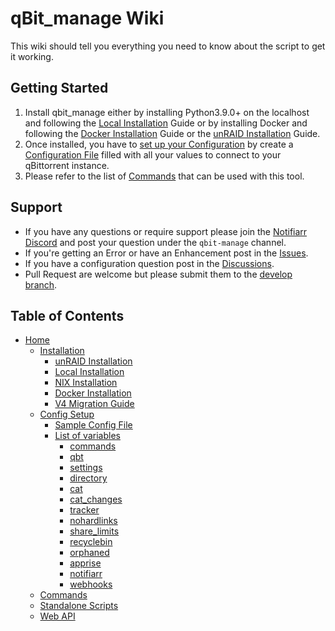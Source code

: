 # qBit_manage Wiki

This wiki should tell you everything you need to know about the script to get it working.

## Getting Started

1. Install qbit_manage either by installing Python3.9.0+ on the localhost and following the [Local Installation](https://github.com/StuffAnThings/qbit_manage/wiki/Local-Installations) Guide or by installing Docker and following the [Docker Installation](https://github.com/StuffAnThings/qbit_manage/wiki/Docker-Installation) Guide or the [unRAID Installation](https://github.com/StuffAnThings/qbit_manage/wiki/Unraid-Installation) Guide.<br>
1. Once installed, you have to [set up your Configuration](https://github.com/StuffAnThings/qbit_manage/wiki/Config-Setup) by create a [Configuration File](https://github.com/StuffAnThings/qbit_manage/blob/master/config/config.yml.sample) filled with all your values to connect to your qBittorrent instance.
1. Please refer to the list of [Commands](https://github.com/StuffAnThings/qbit_manage/wiki/Commands) that can be used with this tool.

## Support

* If you have any questions or require support please join the [Notifiarr Discord](https://discord.com/invite/AURf8Yz) and post your question under the `qbit-manage` channel.
* If you're getting an Error or have an Enhancement post in the [Issues](https://github.com/StuffAnThings/qbit_manage/issues/new).
* If you have a configuration question post in the [Discussions](https://github.com/StuffAnThings/qbit_manage/discussions/new).
* Pull Request are welcome but please submit them to the [develop branch](https://github.com/StuffAnThings/qbit_manage/tree/develop).

## Table of Contents

* [Home](Home)
  * [Installation](Installation)
    * [unRAID Installation](Unraid-Installation)
    * [Local Installation](Local-Installations)
    * [NIX Installation](Nix-Installation)
    * [Docker Installation](Docker-Installation)
    * [V4 Migration Guide](v4-Migration-Guide)
  * [Config Setup](Config-Setup)
    * [Sample Config File](Config-Setup#config-file)
    * [List of variables](Config-Setup#list-of-variables)
      * [commands](Config-Setup#commands)
      * [qbt](Config-Setup#qbt)
      * [settings](Config-Setup#settings)
      * [directory](Config-Setup#directory)
      * [cat](Config-Setup#cat)
      * [cat_changes](Config-Setup#cat_changes)
      * [tracker](Config-Setup#tracker)
      * [nohardlinks](Config-Setup#nohardlinks)
      * [share_limits](Config-Setup#share_limits)
      * [recyclebin](Config-Setup#recyclebin)
      * [orphaned](Config-Setup#orphaned)
      * [apprise](Config-Setup#apprise)
      * [notifiarr](Config-Setup#notifiarr)
      * [webhooks](Config-Setup#webhooks)
  * [Commands](Commands)
  * [Standalone Scripts](Standalone-Scripts)
  * [Web API](Web-API)
